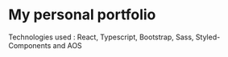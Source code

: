 # My personal portfolio

Technologies used : React, Typescript, Bootstrap, Sass, Styled-Components and AOS
